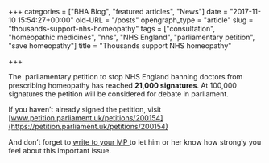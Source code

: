 +++
categories = ["BHA Blog", "featured articles", "News"]
date = "2017-11-10 15:54:27+00:00"
old-URL = "/posts"
opengraph_type = "article"
slug = "thousands-support-nhs-homeopathy"
tags = ["consultation", "homeopathic medicines", "nhs", "NHS England", "parliamentary petition", "save homeopathy"]
title = "Thousands support NHS homeopathy"

+++

The  parliamentary petition to stop NHS England banning doctors from prescribing homeopathy has reached **21,000 signatures**. At 100,000 signatures the petition will be considered for debate in parliament.

If you haven’t already signed the petition, visit [www.petition.parliament.uk/petitions/200154](https://petition.parliament.uk/petitions/200154)

And don’t forget to [write to your MP ](http://localhost/bha-blog/write-mp-nhs-consultation-homeopathy-herbal-medicines/)to let him or her know how strongly you feel about this important issue.
